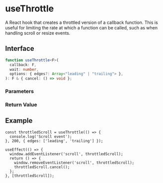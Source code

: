 # useThrottle

A React hook that creates a throttled version of a callback function. This is useful for limiting the rate at which a function can be called, such as when handling scroll or resize events.

## Interface
```ts
function useThrottle<F>(
  callback: F,
  wait: number,
  options: { edges?: Array<"leading" | "trailing"> },
): F & { cancel: () => void };

```

### Parameters

<Interface
  required
  name="callback"
  type="F"
  description="The function to be throttled."
/>

<Interface
  required
  name="wait"
  type="number"
  description="The number of milliseconds to throttle invocations to."
/>

<Interface
  name="options"
  type="{ edges?: Array<'leading' | 'trailing'> }"
  description="Options to control the behavior of the throttle."
  :nested="[
    {
      name: 'options.edges',
      type: 'Array<\'leading\' | \'trailing\'>',
      required: 'false',
      defaultValue: '[\'leading\', \'trailing\']',
      description:
        'An optional array specifying whether the function should be invoked on the leading edge, trailing edge, or both.',
    },
  ]"
/>

### Return Value

<Interface
  name=""
  type="F & { cancel: () => void }"
  description="Returns the throttled function with a <code>cancel</code> method to cancel pending executions."
/>


## Example

```tsx
const throttledScroll = useThrottle(() => {
  console.log('Scroll event');
}, 200, { edges: ['leading', 'trailing'] });

useEffect(() => {
  window.addEventListener('scroll', throttledScroll);
  return () => {
    window.removeEventListener('scroll', throttledScroll);
    throttledScroll.cancel();
  };
}, [throttledScroll]);
```
  